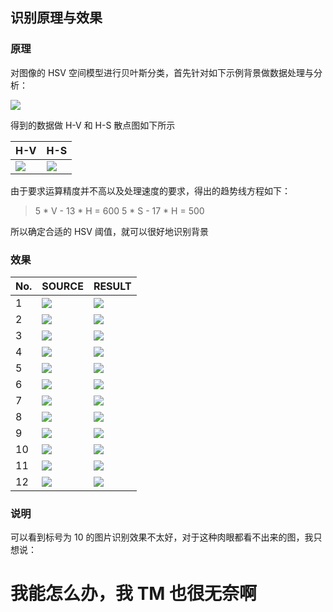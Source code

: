 ## 识别原理与效果

### 原理

对图像的 HSV 空间模型进行贝叶斯分类，首先针对如下示例背景做数据处理与分析：

![](../source/01.jpg)

得到的数据做 H-V 和 H-S 散点图如下所示

H-V | H-S
--- | ---
![](HV.png) | ![](HS.png)

由于要求运算精度并不高以及处理速度的要求，得出的趋势线方程如下：

> 5 * V - 13 * H = 600
> 5 * S - 17 * H = 500

所以确定合适的 HSV 阈值，就可以很好地识别背景

### 效果

No. | SOURCE | RESULT
--- | ------ | ------
1   | ![](../source/02.jpg) | ![](../dist/02.jpg)
2   | ![](../source/03.jpg) | ![](../dist/03.jpg)
3   | ![](../source/04.jpg) | ![](../dist/04.jpg)
4   | ![](../source/05.jpg) | ![](../dist/05.jpg)
5   | ![](../source/06.jpg) | ![](../dist/06.jpg)
6   | ![](../source/07.jpg) | ![](../dist/07.jpg)
7   | ![](../source/08.jpg) | ![](../dist/08.jpg)
8   | ![](../source/09.jpg) | ![](../dist/09.jpg)
9   | ![](../source/10.jpg) | ![](../dist/10.jpg)
10   | ![](../source/11.jpg) | ![](../dist/11.jpg)
11   | ![](../source/12.jpg) | ![](../dist/12.jpg)
12   | ![](../source/13.jpg) | ![](../dist/13.jpg)

### 说明

可以看到标号为 10 的图片识别效果不太好，对于这种肉眼都看不出来的图，我只想说：

# 我能怎么办，我 TM 也很无奈啊